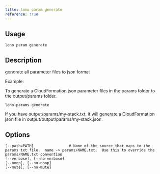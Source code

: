 ```yaml
---
title: lono param generate
reference: true
---
```


## Usage

    lono param generate

## Description

generate all parameter files to json format

Example:

To generate a CloudFormation json parameter files in the params folder to the output/params folder.

    lono-params generate

If you have output/params/my-stack.txt. It will generate a CloudFormation json file in output/output/params/my-stack.json.


## Options

```
[--path=PATH]                # Name of the source that maps to the params txt file.  name -> params/NAME.txt.  Use this to override the params/NAME.txt convention
[--verbose], [--no-verbose]  
[--noop], [--no-noop]        
[--mute], [--no-mute]        
```

